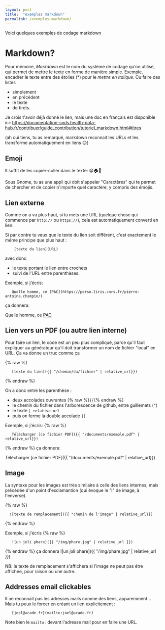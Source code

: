 ```yaml
---
layout: post
title:  "exemples markdown"
permalink: /exemples-markdown/
---
```


Voici quelques exemples de codage markdown

# Markdown?

Pour mémoire, *Markdown* est le nom du système de codage qu'on utilise, qui permet de mettre le texte en forme de manière simple.
Exemple, encadrer le texte entre des étoiles (*) pour le *mettre en italique*.
Ou faire des listes
- simplement
- en précédent
- le texte
- de tirets.

Je crois t'avoir déjà donné le lien, mais une doc en français est disponible ici: https://documentation-snds.health-data-hub.fr/contribuer/guide_contribution/tutoriel_markdown.html#titres

(ah oui tiens, tu as remarqué, markdown reconnait les URLs et les transforme automatiquement en liens 😉)

## Emoji

Il suffit de les copier-coller dans le texte: 😁🏠📢

Sous Gnome, tu as une appli qui doit s'appeler "Caractères" qui te permet de chercher et de copier n'importe quel caractère, y compris des émojis.

## Lien externe

Comme on a vu plus haut, si tu mets une URL (quelque chose qui commence par `http://` ou `https://`), cela est automatiquement converti en lien.

Si par contre tu veux que le texte du lien soit différent, c'est exactement le même principe que plus haut :

```
    [texte du lien](URL)
```

avec donc:
- le texte portant le lien entre crochets
- suivi de l'URL entre parenthèses.


Exemple, si j'écris:
```
   Quelle homme, ce [PAC](https://perso.liris.cnrs.fr/pierre-antoine.champin/)
```
ça donnera:

   Quelle homme, ce [PAC](https://perso.liris.cnrs.fr/pierre-antoine.champin/)


## Lien vers un PDF (ou autre lien interne)

Pour faire un lien, le code est un peu plus compliqué,
parce qu'il faut expliquer au générateur qu'il doit transformer un nom de fichier "local" en URL.
Ça va donne un truc comme ça 

{% raw %}
```
   [texte du lien]({{ "/chemin/du/fichier" | relative_url}})
```
{% endraw %}

On a donc entre les parenthèse :

* deux accolades ouvrantes {% raw %}`{{`{% endraw %}
* le chemin du fichier dans l'arborescence de github, entre guillemets (`"`)
* le texte `| relative_url`
* puis on ferme la double accolade `}}`

Exemple, si j'écris:
{% raw %}
```
   Télécharger [ce fichier PDF]({{ "/documents/exemple.pdf" | relative_url}})
```
{% endraw %}
ça donnera:

   Télécharger [ce fichier PDF]({{ "/documents/exemple.pdf" | relative_url}})

## Image

La syntaxe pour les images est très similaire à celle des liens internes, mais précédée d'un point d'exclamantion (qui évoque le "i" de image, à l'enverse).

{% raw %}
```
  ![texte de remplacement]({{ "chemin de l'image" | relative_url}})
```
{% endraw %}

Exemple, si j'écris
{% raw %}
```
   ![un joli phare]({{ "/img/phare.jpg" | relative_url }})
```
{% endraw %}
ça donnera
   ![un joli phare]({{ "/img/phare.jpg" | relative_url }})

NB: le texte de remplacement s'affichera si l'image ne peut pas être affichée, pour raison ou une autre.

## Addresses email clickables

Il ne reconnait pas les adresses mails comme des liens, apparemment... Mais tu peux le forcer en créant un lien explicitement :

```
   [joel@acade.fr](mailto:joel@acade.fr)
```

Note bien le `mailto:` devant l'adresse mail pour en faire une URL.